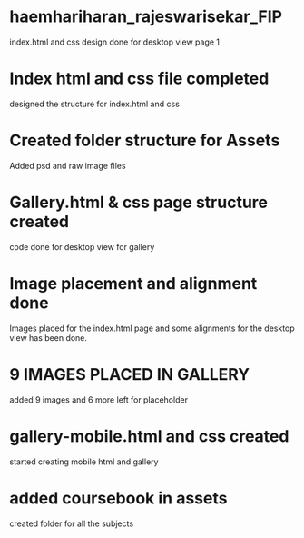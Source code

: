 # haemhariharan_rajeswarisekar_FIP
index.html and css design done for desktop view page 1

# Index html and css file completed
designed the structure for index.html and css

# Created folder structure for Assets
Added psd and raw image files

# Gallery.html & css page structure created
code done for desktop view for gallery

# Image placement and alignment done
Images placed for the index.html page and some alignments for the desktop view has been done.

# 9 IMAGES PLACED IN GALLERY
added 9 images and 6 more left for placeholder

# gallery-mobile.html and css created
started creating mobile html and gallery

# added coursebook in assets
created folder for all the subjects
